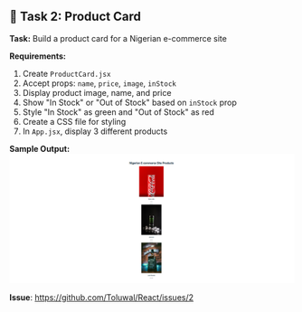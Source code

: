 ## 🎯 Task 2: Product Card

**Task:** Build a product card for a Nigerian e-commerce site

**Requirements:**
1. Create `ProductCard.jsx`
2. Accept props: `name`, `price`, `image`, `inStock`
3. Display product image, name, and price
4. Show "In Stock" or "Out of Stock" based on `inStock` prop
5. Style "In Stock" as green and "Out of Stock" as red
6. Create a CSS file for styling
7. In `App.jsx`, display 3 different products

**Sample Output:**
![alt text](<Screenshot 2025-10-24 112022.png>)

**Issue**: https://github.com/Toluwal/React/issues/2